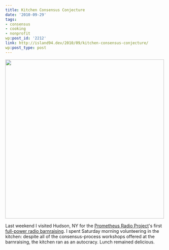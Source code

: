 ```yaml
---
title: Kitchen Consensus Conjecture
date: '2010-09-29'
tags:
- consensus
- cooking
- nonprofit
wp:post_id: '2212'
link: http://island94.dev/2010/09/kitchen-consensus-conjecture/
wp:post_type: post
---
```


<a href="http://www.island94.org/wp-content/uploads/2010/09/lunch.jpg"><img src="http://www.island94.org/wp-content/uploads/2010/09/lunch-500x502.jpg" alt="" title="lunch" width="500" height="502" class="aligncenter size-medium wp-image-2213" /></a>

Last weekend I visited Hudson, NY for the <a href="http://www.prometheusradio.org/">Prometheus Radio Project</a>'s first <a href="http://www.wgxc.org/">full-power radio barnraising</a>. I spent Saturday morning volunteering in the kitchen: despite all of the consensus-process workshops offered at the barnraising, the kitchen ran as an autocracy. Lunch remained delicious.
